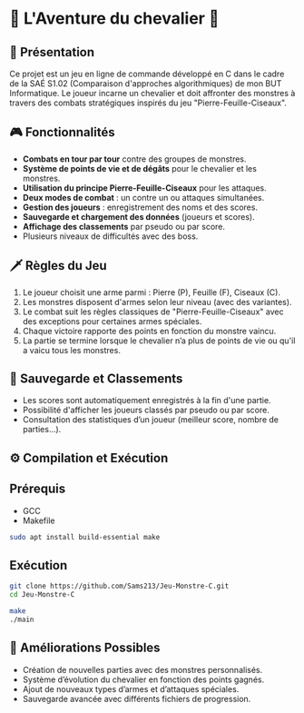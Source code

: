 # 🏰 L'Aventure du chevalier 🏰

## 📜 Présentation

Ce projet est un jeu en ligne de commande développé en C dans le cadre de la SAÉ S1.02 (Comparaison d'approches algorithmiques) de mon BUT Informatique. Le joueur incarne un chevalier et doit affronter des monstres à travers des combats stratégiques inspirés du jeu "Pierre-Feuille-Ciseaux".

## 🎮 Fonctionnalités

- **Combats en tour par tour** contre des groupes de monstres.
- **Système de points de vie et de dégâts** pour le chevalier et les monstres.
- **Utilisation du principe Pierre-Feuille-Ciseaux** pour les attaques.
- **Deux modes de combat** : un contre un ou attaques simultanées.
- **Gestion des joueurs** : enregistrement des noms et des scores.
- **Sauvegarde et chargement des données** (joueurs et scores).
- **Affichage des classements** par pseudo ou par score.
- Plusieurs niveaux de difficultés avec des boss.

## 🗡️ Règles du Jeu

1. Le joueur choisit une arme parmi : Pierre (P), Feuille (F), Ciseaux (C).
2. Les monstres disposent d'armes selon leur niveau (avec des variantes).
3. Le combat suit les règles classiques de "Pierre-Feuille-Ciseaux" avec des exceptions pour certaines armes spéciales.
4. Chaque victoire rapporte des points en fonction du monstre vaincu.
5. La partie se termine lorsque le chevalier n’a plus de points de vie ou qu'il a vaicu tous les monstres.

## 💾 Sauvegarde et Classements

- Les scores sont automatiquement enregistrés à la fin d'une partie.
- Possibilité d'afficher les joueurs classés par pseudo ou par score.
- Consultation des statistiques d’un joueur (meilleur score, nombre de parties...).

## ⚙️ Compilation et Exécution

## Prérequis

- GCC
- Makefile
```sh
sudo apt install build-essential make
```

## Exécution

```sh
git clone https://github.com/Sams213/Jeu-Monstre-C.git
cd Jeu-Monstre-C

make
./main
```

## 📌 Améliorations Possibles

- Création de nouvelles parties avec des monstres personnalisés.
- Système d’évolution du chevalier en fonction des points gagnés.
- Ajout de nouveaux types d’armes et d’attaques spéciales.
- Sauvegarde avancée avec différents fichiers de progression.


